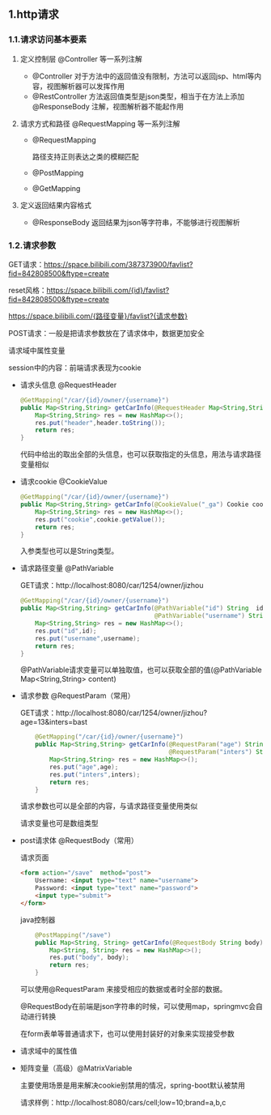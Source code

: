 ## 1.http请求

### 1.1.请求访问基本要素

1. 定义控制层 @Controller 等一系列注解

   - @Controller 对于方法中的返回值没有限制，方法可以返回jsp、html等内容，视图解析器可以发挥作用
   - @RestController 方法返回值类型是json类型，相当于在方法上添加@ResponseBody 注解，视图解析器不能起作用

2. 请求方式和路径 @RequestMapping 等一系列注解

   - @RequestMapping

     路径支持正则表达之类的模糊匹配

   - @PostMapping

   - @GetMapping

3. 定义返回结果内容格式 

   - @ResponseBody 返回结果为json等字符串，不能够进行视图解析

### 1.2.请求参数

GET请求：https://space.bilibili.com/387373900/favlist?fid=842808500&ftype=create

reset风格：https://space.bilibili.com/{id}/favlist?fid=842808500&ftype=create

https://space.bilibili.com/{路径变量}/favlist?{请求参数}

POST请求：一般是把请求参数放在了请求体中，数据更加安全

请求域中属性变量

session中的内容：前端请求表现为cookie

- 请求头信息 @RequestHeader

  ```java
  @GetMapping("/car/{id}/owner/{username}")
  public Map<String,String> getCarInfo(@RequestHeader Map<String,String> header){
      Map<String,String> res = new HashMap<>();
      res.put("header",header.toString());
      return res;
  }
  ```

  代码中给出的取出全部的头信息，也可以获取指定的头信息，用法与请求路径变量相似

- 请求cookie @CookieValue

  ```java
  @GetMapping("/car/{id}/owner/{username}")
  public Map<String,String> getCarInfo(@CookieValue("_ga") Cookie cookie){
      Map<String,String> res = new HashMap<>();
      res.put("cookie",cookie.getValue());
      return res;
  }
  ```

  入参类型也可以是String类型。

- 请求路径变量 @PathVariable

  GET请求：http://localhost:8080/car/1254/owner/jizhou

  ```java
  @GetMapping("/car/{id}/owner/{username}")
  public Map<String,String> getCarInfo(@PathVariable("id") String  id,
                                       @PathVariable("username") String username){
      Map<String,String> res = new HashMap<>();
      res.put("id",id);
      res.put("username",username);
      return res;
  }
  ```

  @PathVariable请求变量可以单独取值，也可以获取全部的值(@PathVariable Map<String,String> content)

- 请求参数 @RequestParam（常用）

  GET请求：http://localhost:8080/car/1254/owner/jizhou?age=13&inters=bast

  ```java
      @GetMapping("/car/{id}/owner/{username}")
      public Map<String,String> getCarInfo(@RequestParam("age") String age,
                                           @RequestParam("inters") String inters){
          Map<String,String> res = new HashMap<>();
          res.put("age",age);
          res.put("inters",inters);
          return res;
      }
  ```

  请求参数也可以是全部的内容，与请求路径变量使用类似

  请求变量也可是数组类型

- post请求体 @RequestBody（常用）

  请求页面

  ```html
  <form action="/save"  method="post">
      Username: <input type="text" name="username">
      Password: <input type="text" name="password">
      <input type="submit">
  </form>
  ```

  java控制器

  ```java
      @PostMapping("/save")
      public Map<String, String> getCarInfo(@RequestBody String body) {
          Map<String, String> res = new HashMap<>();
          res.put("body", body);
          return res;
      }
  ```

  可以使用@RequestParam 来接受相应的数据或者时全部的数据。

  @RequestBody在前端是json字符串的时候，可以使用map，springmvc会自动进行转换

  在form表单等普通请求下，也可以使用封装好的对象来实现接受参数

- 请求域中的属性值 

- 矩阵变量（高级）@MatrixVariable

  主要使用场景是用来解决cookie别禁用的情况，spring-boot默认被禁用

  请求样例：http://localhost:8080/cars/cell;low=10;brand=a,b,c

  
